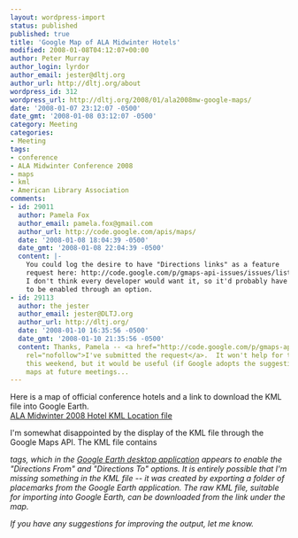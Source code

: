 ```yaml
---
layout: wordpress-import
status: published
published: true
title: 'Google Map of ALA Midwinter Hotels'
modified: 2008-01-08T04:12:07+00:00
author: Peter Murray
author_login: lyrdor
author_email: jester@dltj.org
author_url: http://dltj.org/about
wordpress_id: 312
wordpress_url: http://dltj.org/2008/01/ala2008mw-google-maps/
date: '2008-01-07 23:12:07 -0500'
date_gmt: '2008-01-08 03:12:07 -0500'
category: Meeting
categories:
- Meeting
tags:
- conference
- ALA Midwinter Conference 2008
- maps
- kml
- American Library Association
comments:
- id: 29011
  author: Pamela Fox
  author_email: pamela.fox@gmail.com
  author_url: http://code.google.com/apis/maps/
  date: '2008-01-08 18:04:39 -0500'
  date_gmt: '2008-01-08 22:04:39 -0500'
  content: |-
    You could log the desire to have "Directions links" as a feature
    request here: http://code.google.com/p/gmaps-api-issues/issues/list
    I don't think every developer would want it, so it'd probably have
    to be enabled through an option.
- id: 29113
  author: the jester
  author_email: jester@DLTJ.org
  author_url: http://dltj.org/
  date: '2008-01-10 16:35:56 -0500'
  date_gmt: '2008-01-10 21:35:56 -0500'
  content: Thanks, Pamela -- <a href="http://code.google.com/p/gmaps-api-issues/issues/detail?id=75"
    rel="nofollow">I've submitted the request</a>.  It won't help for the conference
    this weekend, but it would be useful (if Google adopts the suggestion) for similar
    maps at future meetings...
---
```

<p>Here is a map of official conference hotels and a link to download the KML file into Google Earth.<br />
<a href="/wp-content/uploads/2008/ALA-MW-2008.kml">ALA Midwinter 2008 Hotel KML Location file</a></p>
<p>I'm somewhat disappointed by the display of the KML file through the Google Maps API.  The KML file contains<br />
<address> tags, which in the <a href="http://earth.google.com/download-earth.html" title="Download Google Earth application">Google Earth desktop application</a> appears to enable the "Directions From" and "Directions To" options.  It is entirely possible that I'm missing something in the KML file -- it was created by exporting a folder of placemarks from the Google Earth application.  The raw KML file, suitable for importing into Google Earth, can be downloaded from the link under the map.</p>
<p>If you have any suggestions for improving the output, let me know.</p>

